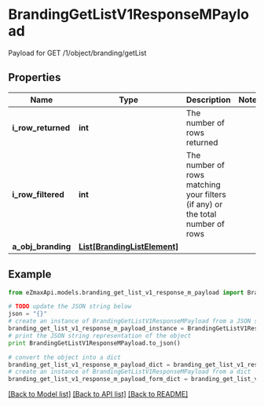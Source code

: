 # BrandingGetListV1ResponseMPayload

Payload for GET /1/object/branding/getList

## Properties

Name | Type | Description | Notes
------------ | ------------- | ------------- | -------------
**i_row_returned** | **int** | The number of rows returned | 
**i_row_filtered** | **int** | The number of rows matching your filters (if any) or the total number of rows | 
**a_obj_branding** | [**List[BrandingListElement]**](BrandingListElement.md) |  | 

## Example

```python
from eZmaxApi.models.branding_get_list_v1_response_m_payload import BrandingGetListV1ResponseMPayload

# TODO update the JSON string below
json = "{}"
# create an instance of BrandingGetListV1ResponseMPayload from a JSON string
branding_get_list_v1_response_m_payload_instance = BrandingGetListV1ResponseMPayload.from_json(json)
# print the JSON string representation of the object
print BrandingGetListV1ResponseMPayload.to_json()

# convert the object into a dict
branding_get_list_v1_response_m_payload_dict = branding_get_list_v1_response_m_payload_instance.to_dict()
# create an instance of BrandingGetListV1ResponseMPayload from a dict
branding_get_list_v1_response_m_payload_form_dict = branding_get_list_v1_response_m_payload.from_dict(branding_get_list_v1_response_m_payload_dict)
```
[[Back to Model list]](../README.md#documentation-for-models) [[Back to API list]](../README.md#documentation-for-api-endpoints) [[Back to README]](../README.md)


